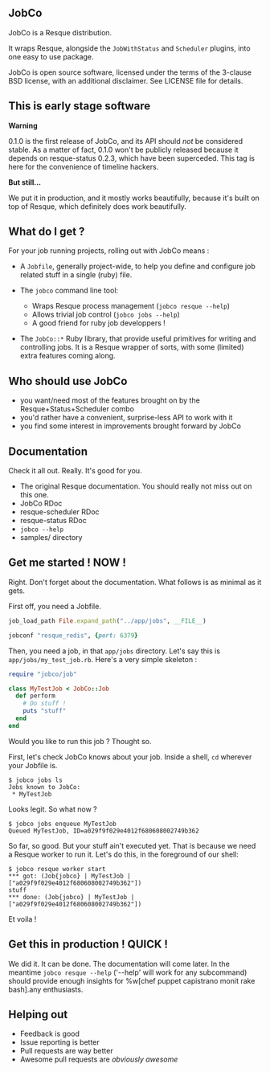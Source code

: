 ## JobCo

JobCo is a Resque distribution.

It wraps Resque, alongside the `JobWithStatus` and `Scheduler` plugins,
into one easy to use package.

JobCo is open source software, licensed under the terms of the 3-clause BSD license, with an additional disclaimer. See LICENSE file for details.

## This is early stage software

**Warning**

0.1.0 is the first release of JobCo, and its API should *not* be considered stable.
As a matter of fact, 0.1.0 won't be publicly released because it depends on resque-status 0.2.3, which have been superceded.
This tag is here for the convenience of timeline hackers.

**But still...**

We put it in production, and it mostly works beautifully, because it's built on top of Resque, which definitely does work beautifully.

## What do I get ?

For your job running projects, rolling out with JobCo means :

* A `Jobfile`, generally project-wide, to help you define and configure
  job related stuff in a single (ruby) file.

* The `jobco` command line tool:
  * Wraps Resque process management (`jobco resque --help`)
  * Allows trivial job control (`jobco jobs --help`)
  * A good friend for ruby job developpers !

* The `JobCo::*` Ruby library, that provide useful primitives for writing and
  controlling jobs. It is a Resque wrapper of sorts, with some (limited) extra features
  coming along.

## Who should use JobCo

* you want/need most of the features brought on by the Resque+Status+Scheduler combo
* you'd rather have a convenient, surprise-less API to work with it
* you find some interest in improvements brought forward by JobCo

## Documentation

Check it all out. Really. It's good for you.

* The original Resque documentation. You should really not miss out on this one.
* JobCo RDoc
* resque-scheduler RDoc
* resque-status RDoc
* `jobco --help`
* samples/ directory

## Get me started ! NOW !

Right. Don't forget about the documentation. What follows is as minimal as it gets.

First off, you need a Jobfile.

~~~ruby
job_load_path File.expand_path("../app/jobs", __FILE__)

jobconf "resque_redis", {port: 6379}
~~~

Then, you need a job, in that `app/jobs` directory. Let's say this is `app/jobs/my_test_job.rb`. Here's a very simple skeleton :

~~~ruby
require "jobco/job"

class MyTestJob < JobCo::Job
  def perform
    # Do stuff !
    puts "stuff"
  end
end
~~~

Would you like to run this job ? Thought so.

First, let's check JobCo knows about your job. Inside a shell, `cd` wherever your Jobfile is.

~~~
$ jobco jobs ls
Jobs known to JobCo:
 * MyTestJob
~~~

Looks legit. So what now ?

~~~
$ jobco jobs enqueue MyTestJob
Queued MyTestJob, ID=a029f9f029e4012f680608002749b362
~~~

So far, so good. But your stuff ain't executed yet. That is because we need a Resque worker to run it. Let's do this, in the foreground of our shell:

~~~
$ jobco resque worker start
*** got: (Job{jobco} | MyTestJob | ["a029f9f029e4012f680608002749b362"])
stuff
*** done: (Job{jobco} | MyTestJob | ["a029f9f029e4012f680608002749b362"])
~~~

Et voila !

## Get this in production ! QUICK !

We did it. It can be done. The documentation will come later.
In the meantime `jobco resque --help` ('--help' will work for any subcommand) should provide enough insights for %w[chef puppet capistrano monit rake bash].any enthusiasts.

## Helping out

* Feedback is good
* Issue reporting is better
* Pull requests are way better
* Awesome pull requests are *obviously awesome*
